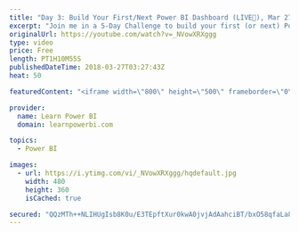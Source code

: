 ```yaml
---
title: "Day 3: Build Your First/Next Power BI Dashboard (LIVE🔴), Mar 27"
excerpt: "Join me in a 5-Day Challenge to build your first (or next) Power BI Dashboard. Accept the challenge at 👉 http://www.learnpowerbi.com/challenge Day 3 Topics: 00:00:00 Avi: Alternate Approach to Day 1 Example (Outside Business Hours) 00:27:57 Shachin: Month End Date, Week End Date 00:39:46 Storytelling"
originalUrl: https://youtube.com/watch?v=_NVowXRXggg
type: video
price: Free
length: PT1H10M55S
publishedDateTime: 2018-03-27T03:27:43Z
heat: 50

featuredContent: "<iframe width=\"800\" height=\"500\" frameborder=\"0\" src=\"https://www.youtube.com/embed/_NVowXRXggg\" allow=\"accelerometer; autoplay; encrypted-media; gyroscope; picture-in-picture\" allowfullscreen></iframe>"

provider:
  name: Learn Power BI
  domain: learnpowerbi.com

topics:
  - Power BI

images:
  - url: https://i.ytimg.com/vi/_NVowXRXggg/hqdefault.jpg
    width: 480
    height: 360
    isCached: true

secured: "QQzMTh++NLIHUgIsb8K0u/E3TEpftXur0kwA0jvjAdAahciBT/bxO58qfaLa8lzakWn0IbC2q3jITbJEAWNs+aeFDcHSJoYFbYcORj9z7BFjkVjoRauzshOJ9d83zInAiJHAT8/lnj+H95Lf7saNpfttQ5aNxzoSRDJ/msnDO1EQhQ/Y8OVNejAEfOmdml7cXD/QU1FqItAOJ94/IBOP/JrT3VCruBhM/kVdyVYJrLffvzDHH374VDVNU6NMWVHdVUdBS4I+Q9z0q3Yhb/JtyjhSkGoG8PqivXuqgdpbPlSOtJqlNFQ/WGTt8e+M5H0ndsdJyS0lQggDstgH+N6LFR64f66kgCOKvD/zWLkUOyvNkJIWX9BOOA3o31W1ehTKkKMcZ3akb9uFYYAgC6kXCAx4k3nMGoPJ9IluazqS058=;AKzKJ91QtdjAuqgCks7iLQ=="
---
```


